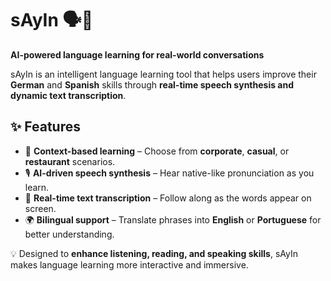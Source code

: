 # sAyIn 🗣️🤖  
**AI-powered language learning for real-world conversations**  

sAyIn is an intelligent language learning tool that helps users improve their **German** and **Spanish** skills through **real-time speech synthesis and dynamic text transcription**.  

## ✨ Features  
- 📌 **Context-based learning** – Choose from **corporate**, **casual**, or **restaurant** scenarios.  
- 🎙️ **AI-driven speech synthesis** – Hear native-like pronunciation as you learn.  
- 📝 **Real-time text transcription** – Follow along as the words appear on screen.  
- 🌍 **Bilingual support** – Translate phrases into **English** or **Portuguese** for better understanding.  

💡 Designed to **enhance listening, reading, and speaking skills**, sAyIn makes language learning more interactive and immersive.  
